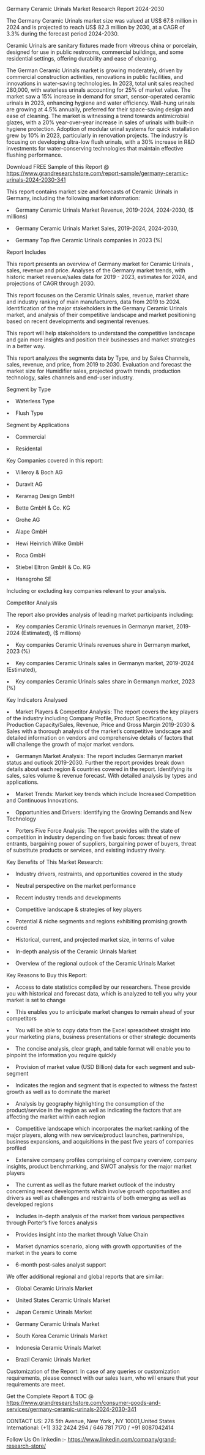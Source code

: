 Germany Ceramic Urinals Market Research Report 2024-2030

The Germany Ceramic Urinals market size was valued at US$ 67.8 million in 2024 and is projected to reach US$ 82.3 million by 2030, at a CAGR of 3.3% during the forecast period 2024-2030.

Ceramic Urinals are sanitary fixtures made from vitreous china or porcelain, designed for use in public restrooms, commercial buildings, and some residential settings, offering durability and ease of cleaning.

The German Ceramic Urinals market is growing moderately, driven by commercial construction activities, renovations in public facilities, and innovations in water-saving technologies. In 2023, total unit sales reached 280,000, with waterless urinals accounting for 25% of market value. The market saw a 15% increase in demand for smart, sensor-operated ceramic urinals in 2023, enhancing hygiene and water efficiency. Wall-hung urinals are growing at 4.5% annually, preferred for their space-saving design and ease of cleaning. The market is witnessing a trend towards antimicrobial glazes, with a 20% year-over-year increase in sales of urinals with built-in hygiene protection. Adoption of modular urinal systems for quick installation grew by 10% in 2023, particularly in renovation projects. The industry is focusing on developing ultra-low flush urinals, with a 30% increase in R&D investments for water-conserving technologies that maintain effective flushing performance.

Download FREE Sample of this Report @ https://www.grandresearchstore.com/report-sample/germany-ceramic-urinals-2024-2030-341

This report contains market size and forecasts of Ceramic Urinals in Germany, including the following market information:

•    Germany Ceramic Urinals Market Revenue, 2019-2024, 2024-2030, ($ millions)

•    Germany Ceramic Urinals Market Sales, 2019-2024, 2024-2030,

•    Germany Top five Ceramic Urinals companies in 2023 (%)

Report Includes

This report presents an overview of Germany market for Ceramic Urinals , sales, revenue and price. Analyses of the Germany market trends, with historic market revenue/sales data for 2019 - 2023, estimates for 2024, and projections of CAGR through 2030.

This report focuses on the Ceramic Urinals sales, revenue, market share and industry ranking of main manufacturers, data from 2019 to 2024. Identification of the major stakeholders in the Germany Ceramic Urinals market, and analysis of their competitive landscape and market positioning based on recent developments and segmental revenues.

This report will help stakeholders to understand the competitive landscape and gain more insights and position their businesses and market strategies in a better way.

This report analyzes the segments data by Type, and by Sales Channels, sales, revenue, and price, from 2019 to 2030. Evaluation and forecast the market size for Humidifier sales, projected growth trends, production technology, sales channels and end-user industry.

Segment by Type

•    Waterless Type

•    Flush Type

Segment by Applications

•    Commercial

•    Residental

Key Companies covered in this report:

•    Villeroy & Boch AG

•    Duravit AG

•    Keramag Design GmbH

•    Bette GmbH & Co. KG

•    Grohe AG

•    Alape GmbH

•    Hewi Heinrich Wilke GmbH

•    Roca GmbH

•    Stiebel Eltron GmbH & Co. KG

•    Hansgrohe SE

Including or excluding key companies relevant to your analysis.

Competitor Analysis

The report also provides analysis of leading market participants including:

•    Key companies Ceramic Urinals revenues in Germanyn market, 2019-2024 (Estimated), ($ millions)

•    Key companies Ceramic Urinals revenues share in Germanyn market, 2023 (%)

•    Key companies Ceramic Urinals sales in Germanyn market, 2019-2024 (Estimated),

•    Key companies Ceramic Urinals sales share in Germanyn market, 2023 (%)

Key Indicators Analysed

•    Market Players & Competitor Analysis: The report covers the key players of the industry including Company Profile, Product Specifications, Production Capacity/Sales, Revenue, Price and Gross Margin 2019-2030 & Sales with a thorough analysis of the market’s competitive landscape and detailed information on vendors and comprehensive details of factors that will challenge the growth of major market vendors.

•    Germanyn Market Analysis: The report includes Germanyn market status and outlook 2019-2030. Further the report provides break down details about each region & countries covered in the report. Identifying its sales, sales volume & revenue forecast. With detailed analysis by types and applications.

•    Market Trends: Market key trends which include Increased Competition and Continuous Innovations.

•    Opportunities and Drivers: Identifying the Growing Demands and New Technology

•    Porters Five Force Analysis: The report provides with the state of competition in industry depending on five basic forces: threat of new entrants, bargaining power of suppliers, bargaining power of buyers, threat of substitute products or services, and existing industry rivalry.

Key Benefits of This Market Research:

•    Industry drivers, restraints, and opportunities covered in the study

•    Neutral perspective on the market performance

•    Recent industry trends and developments

•    Competitive landscape & strategies of key players

•    Potential & niche segments and regions exhibiting promising growth covered

•    Historical, current, and projected market size, in terms of value

•    In-depth analysis of the Ceramic Urinals Market

•    Overview of the regional outlook of the Ceramic Urinals Market

Key Reasons to Buy this Report:

•    Access to date statistics compiled by our researchers. These provide you with historical and forecast data, which is analyzed to tell you why your market is set to change

•    This enables you to anticipate market changes to remain ahead of your competitors

•    You will be able to copy data from the Excel spreadsheet straight into your marketing plans, business presentations or other strategic documents

•    The concise analysis, clear graph, and table format will enable you to pinpoint the information you require quickly

•    Provision of market value (USD Billion) data for each segment and sub-segment

•    Indicates the region and segment that is expected to witness the fastest growth as well as to dominate the market

•    Analysis by geography highlighting the consumption of the product/service in the region as well as indicating the factors that are affecting the market within each region

•    Competitive landscape which incorporates the market ranking of the major players, along with new service/product launches, partnerships, business expansions, and acquisitions in the past five years of companies profiled

•    Extensive company profiles comprising of company overview, company insights, product benchmarking, and SWOT analysis for the major market players

•    The current as well as the future market outlook of the industry concerning recent developments which involve growth opportunities and drivers as well as challenges and restraints of both emerging as well as developed regions

•    Includes in-depth analysis of the market from various perspectives through Porter’s five forces analysis

•    Provides insight into the market through Value Chain

•    Market dynamics scenario, along with growth opportunities of the market in the years to come

•    6-month post-sales analyst support

We offer additional regional and global reports that are similar:

•    Global Ceramic Urinals Market

•    United States Ceramic Urinals Market

•    Japan Ceramic Urinals Market

•    Germany Ceramic Urinals Market

•    South Korea Ceramic Urinals Market

•    Indonesia Ceramic Urinals Market

•    Brazil Ceramic Urinals Market

Customization of the Report: In case of any queries or customization requirements, please connect with our sales team, who will ensure that your requirements are meet.

Get the Complete Report & TOC @ https://www.grandresearchstore.com/consumer-goods-and-services/germany-ceramic-urinals-2024-2030-341

CONTACT US:
276 5th Avenue, New York , NY 10001,United States
International: (+1) 332 2424 294 / 646 781 7170 / +91 8087042414

Follow Us On linkedin :- https://www.linkedin.com/company/grand-research-store/
